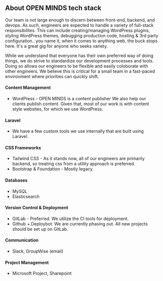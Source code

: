 ## About OPEN MINDS tech stack
Our team is not large enough to discern between front-end, backend, and devops. As such, engineers are expected to handle a variety of full-stack responsibilites. This can include creating/managing WordPress plugins, styling WordPress themes, debugging production code, hosting & 3rd party configuration.. you name it, when it comes to anything web, the buck stops here. It's a great gig for anyone who seeks variety.

While we understand that everyone has their own preferred way of doing things, we do strive to standardize our development processes and tools. Doing so allows our engineers to be flexible and easily coloborate with other engineers. We believe this is critical for a small team in a fast-paced environment where priorities can quickly shift.

#### Content Management
  * WordPress - OPEN MINDS is a content publisher We also help our clients publish content. Given that, most of our work is with content style websites, for which we use WordPress. 

#### Laravel
  * We have a few custom tools we use internally that are built using Laravel.

#### CSS Frameworks
  * Tailwind CSS - As it stands now, all of our engineers are primarily backend, so treating css from a utility approach is preferred.
  * Bootstrap & Foundation - Mostly legacy.

#### Databases
  * MySQL
  * Elasticsearch

#### Version Control & Deployment
  * GitLab - Preferred. We utilize the CI tools for deployment.
  * Github + Deploybot. We are currently phasing out. All new projects should be set up on GitLab.

#### Communication
  * Slack, GroupWise (email)

#### Project Management
  * Microsoft Project, Sharepoint
